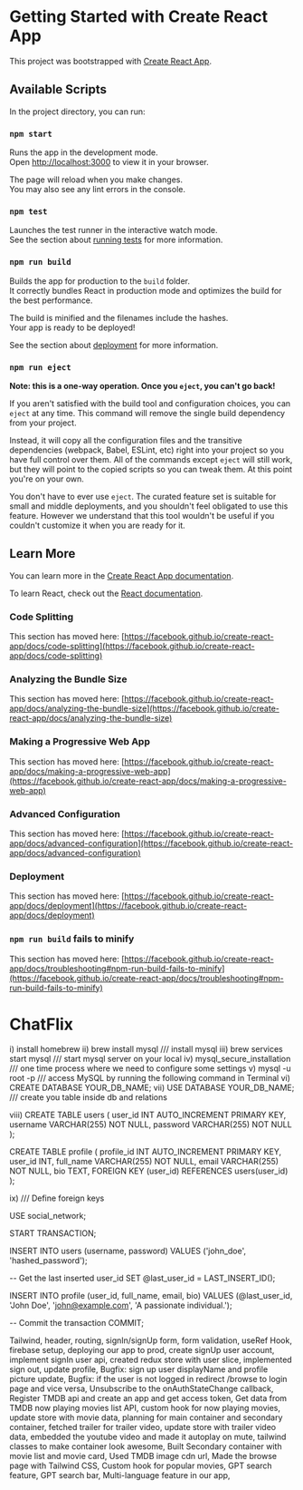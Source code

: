 # Getting Started with Create React App

This project was bootstrapped with [Create React App](https://github.com/facebook/create-react-app).

## Available Scripts

In the project directory, you can run:

### `npm start`

Runs the app in the development mode.\
Open [http://localhost:3000](http://localhost:3000) to view it in your browser.

The page will reload when you make changes.\
You may also see any lint errors in the console.

### `npm test`

Launches the test runner in the interactive watch mode.\
See the section about [running tests](https://facebook.github.io/create-react-app/docs/running-tests) for more information.

### `npm run build`

Builds the app for production to the `build` folder.\
It correctly bundles React in production mode and optimizes the build for the best performance.

The build is minified and the filenames include the hashes.\
Your app is ready to be deployed!

See the section about [deployment](https://facebook.github.io/create-react-app/docs/deployment) for more information.

### `npm run eject`

**Note: this is a one-way operation. Once you `eject`, you can't go back!**

If you aren't satisfied with the build tool and configuration choices, you can `eject` at any time. This command will remove the single build dependency from your project.

Instead, it will copy all the configuration files and the transitive dependencies (webpack, Babel, ESLint, etc) right into your project so you have full control over them. All of the commands except `eject` will still work, but they will point to the copied scripts so you can tweak them. At this point you're on your own.

You don't have to ever use `eject`. The curated feature set is suitable for small and middle deployments, and you shouldn't feel obligated to use this feature. However we understand that this tool wouldn't be useful if you couldn't customize it when you are ready for it.

## Learn More

You can learn more in the [Create React App documentation](https://facebook.github.io/create-react-app/docs/getting-started).

To learn React, check out the [React documentation](https://reactjs.org/).

### Code Splitting

This section has moved here: [https://facebook.github.io/create-react-app/docs/code-splitting](https://facebook.github.io/create-react-app/docs/code-splitting)

### Analyzing the Bundle Size

This section has moved here: [https://facebook.github.io/create-react-app/docs/analyzing-the-bundle-size](https://facebook.github.io/create-react-app/docs/analyzing-the-bundle-size)

### Making a Progressive Web App

This section has moved here: [https://facebook.github.io/create-react-app/docs/making-a-progressive-web-app](https://facebook.github.io/create-react-app/docs/making-a-progressive-web-app)

### Advanced Configuration

This section has moved here: [https://facebook.github.io/create-react-app/docs/advanced-configuration](https://facebook.github.io/create-react-app/docs/advanced-configuration)

### Deployment

This section has moved here: [https://facebook.github.io/create-react-app/docs/deployment](https://facebook.github.io/create-react-app/docs/deployment)

### `npm run build` fails to minify

This section has moved here: [https://facebook.github.io/create-react-app/docs/troubleshooting#npm-run-build-fails-to-minify](https://facebook.github.io/create-react-app/docs/troubleshooting#npm-run-build-fails-to-minify)
# ChatFlix










i) install homebrew
ii) brew install mysql  /// install mysql
iii) brew services start mysql /// start mysql server on your local
iv) mysql_secure_installation /// one time process where we need to configure some settings
v) mysql -u root -p /// access MySQL by running the following command in Terminal
vi) CREATE DATABASE YOUR_DB_NAME;
vii) USE DATABASE YOUR_DB_NAME; /// create you table inside db and relations

viii)
CREATE TABLE users (
    user_id INT AUTO_INCREMENT PRIMARY KEY,
    username VARCHAR(255) NOT NULL,
    password VARCHAR(255) NOT NULL
);

CREATE TABLE profile (
    profile_id INT AUTO_INCREMENT PRIMARY KEY,
    user_id INT,
    full_name VARCHAR(255) NOT NULL,
    email VARCHAR(255) NOT NULL,
    bio TEXT,
    FOREIGN KEY (user_id) REFERENCES users(user_id)
);

ix) /// Define foreign keys

USE social_network;

START TRANSACTION;

INSERT INTO users (username, password) VALUES ('john_doe', 'hashed_password');

-- Get the last inserted user_id
SET @last_user_id = LAST_INSERT_ID();

INSERT INTO profile (user_id, full_name, email, bio) VALUES (@last_user_id, 'John Doe', 'john@example.com', 'A passionate individual.');

-- Commit the transaction
COMMIT;



Tailwind,
header,
routing,
signIn/signUp form,
form validation,
useRef Hook,
firebase setup,
deploying our app to prod,
create signUp user account,
implement signIn user api,
created redux store with user slice,
implemented sign out,
update profile,
Bugfix: sign up user displayName and profile picture update,
Bugfix: if the user is not logged in redirect /browse to login page and vice versa,
Unsubscribe to the onAuthStateChange callback,
Register TMDB api and create an app and get access token,
Get data from TMDB now playing movies list API,
custom hook for now playing movies,
update store with movie data,
planning for main container and secondary container,
fetched trailer for trailer video,
update store with trailer video data,
embedded the youtube video and made it autoplay on mute,
tailwind classes to make container look awesome,
Built Secondary container with movie list and movie card,
Used TMDB image cdn url,
Made the browse page with Tailwind CSS,
Custom hook for popular movies,
GPT search feature,
GPT search bar,
Multi-language feature in our app,


